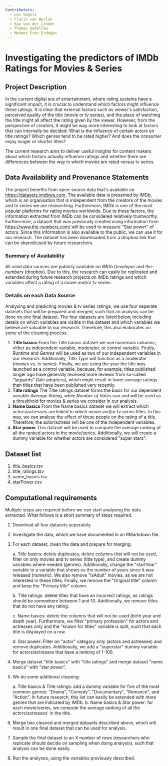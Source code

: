 ```yaml
---
Contributors:
  - Lex Vogels
  - Floris van Berloo
  - Kay van der Linden
  - Thomas Gadellaa
  - Mehmet Eren Erdoğan
---
```


# Investigating the predictors of IMDb Ratings for Movies & Series
 
## Project Description

In the current digital era of entertainment, where rating systems have a significant impact, it is crucial to understand which factors might influence these ratings. It is clear that external factors such as viewer's satisfaction, perceived quality of the title (movie or tv series), and the place of watching the title might all affect the rating given by the viewer. However, from the perspective of creators, it might be way more interesting to look at factors that can internally be decided. What is the influence of certain actors on title ratings? Which genres tend to be rated higher? And does the consumer enjoy longer or shorter titles? 

The current research aims to deliver useful insights for content makers about which factors actually influence ratings and whether there are differences between the way in which movies are rated versus tv series. 

## Data Availability and Provenance Statements

The project benefits from open-source data that's available on https://datasets.imdbws.com. The available data is presented by IMDb, which is an organisation that is independent from the creators of the movies and tv series we are researching. Furthermore, IMDb is one of the most popular platforms for rating movies worldwide. Due to these factors, the information extracted from IMDb can be considered relatively trustworthy. Furthermore, a dataset that was previously created using information from https://www.the-numbers.com/ will be used to measure "Star power" of actors. Since this information is also available to the public, we can use it for our research. The dataset has been downloaded from a dropbox link that can be shared/used by future researchers.

### Summary of Availability

All used data sources are publicly available on *IMDb Developer* and *the-numbers* (dropbox).
Due to this, the research can easily be replicated and extended during future research projects on IMDb ratings and which variables affect a rating of a movie and/or tv series. 

### Details on each Data Source
Analysing and predicting movies & tv series ratings, we use four seperate datasets that will be prepared and merged, such that an analysis can be done on one final dataset. The four datasets are listed below, including details on which variables are visible in the dataset and which variables we believe are valuable to our research. Therefore, this also elaborates on some of the cleaning process.

1. **Title basics**
  From the Title basics dataset we use numerous columns; either as independent variable, moderator, or control variable. Firstly, *Runtime* and *Genres* will be used as two of our independent variables in our research. Additionally, *Title Type* will function as a moderator (*movies* vs. *tv series*). Finally, we are using the year the title was launched as a control variable, because, for example, titles published longer ago have generally received more reviews from so-called "laggards" (late adopters), which might result in lower average ratings than titles that have been published very recently.
2. **Title ratings**
  The Title ratings dataset forms the basis for our dependent variable *Average Rating*, while *Number of Votes* can and will be used as a threshhold for movies & series we consider in our analysis.
3. **Name basics**
  From the Name basics dataset we will extract which actors/actresses are linked to which movie and/or tv series titles. In this way, we can analyse the effect of these people on the rating of a title. Therefore, the actor/actress will be one of the independent variables.
4. **Star power**
  This dataset will be used to compute the average ranking of all the ranked actors in the movie/series. Additionally, we will create a dummy variable for whether actors are considered "super stars".

## Dataset list

1. title_basics.tsv
2. title_ratings.tsv
3. name_basics.tsv
4. starPower.csv 

## Computational requirements

Multiple steps are required before we can start analysing the data extracted. What follows is a short summary of steps required.
1. Download all four datasets seperately.
2. Investigate the data, which we have documented in an RMarkdown file.
3. For each dataset, clean the data and prepare for merging.
    
    a. Title basics: delete duplicates, delete columns that will not be used, filter on only movies and tv series (title type), and create dummy variables where needed (genres). Additionally, change the "startYear" variable to a variable that shows us the number of years since it was released (numeric). We also remove "isAdult" movies, as we are not interested in these titles. Finally, we remove the "Original title" column and keep the "Primary title" column.
    
    b. Title ratings: delete titles that have an incorrect ratings, as ratings should be somewhere between 1 and 10. Additionally, we remove titles that do not have any rating.
    
    c. Name basics: delete the columns that will not be used (birth year and death year). Furthermore, we filter "primary profession" for actors and actresses only and the "known for titles" variable is split, such that each title is displayed on a row.
    
    d. Star power: Filter on "actor" category only (actors and actresses) and remove duplicates. Additionally, we add a "superstar" dummy variable for actors/actresses that have a ranking of 1-100. 
4. Merge dataset "title basics" with "title ratings" and merge dataset "name basics" with "star power".
5. We do some additional cleaning:
    
    a. Title basics & Title ratings: add a dummy variable for five of the most common genres: "Drama", "Comedy", "Documentary", "Romance", and "Action". In future research, this list can easily be extended with more genres that are indicated by IMDb.
    b. Name basics & Star power: for each movie/series, we compute the average ranking of all the actors/actresses' in the title.
6. Merge two cleaned and merged datasets described above, which will result in one final dataset that can be used for analysis.
7. Sample the final dataset to an X number of rows (researchers who replicate should decide on sampling when doing analysis), such that analysis can be done easily.
8. Run the analyses, using the variables previously described.